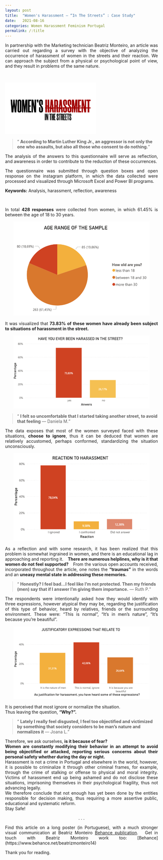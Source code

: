 ```yaml
---
layout: post
title:  "Women's Harassment — “In The Streets” : Case Study"
date:   2021-08-16
categories: Women Harassment Feminism Portugal
permalink: /:title
---
```


<div style="text-align: justify"> 
In partnership with the Marketing technician Beatriz Monteiro, an article was carried out regarding a survey with the objective of analyzing the occurrence of harassment of women in the streets and their reaction. We can approach the subject from a physical or psychological point of view, and they result in problems of the same nature.
</div>

&ensp;

<p align="left" >
  <img src="/assets/posts/WomenHarassment/titulo.png" width="300"/>
</p>

<blockquote>
<q> <strong>According to Martin Luther King Jr., an aggressor is not only the one who assaults, but also all those who consent to do nothing.</strong></q>
</blockquote>

<div style="text-align: justify">
The analysis of the answers to this questionnaire will serve as reflection, and awareness in order to contribute to the reduction of these occurrences.

The questionnaire was submitted through question boxes and open response on the instagram platform, in which the data collected were processed and visualized through Microsoft Excel and Power BI programs.

**Keywords:** Analysis, harassment, reflection, awareness
</div>

&ensp;

<div style="text-align: justify">
In total <strong>428 responses</strong> were collected from women, in which 61.45% is between the age of 18 to 30 years.
</div>

<p align="center" >
  <img src="/assets/posts/WomenHarassment/agerange.png" width="450"/>
</p>

<div style="text-align: justify">
It was visualized that <strong>73.83% of these women have already been subject to situations of harassment in the street.</strong>
</div>

<p align="center" >
  <img src="/assets/posts/WomenHarassment/harassedstreet.png" width="450"/>
</p>

<blockquote>
<q> <strong>I felt so uncomfortable that I started taking another street, to avoid that feeling</strong> — Daniela M.</q>
</blockquote>

<div style="text-align: justify">
The data exposes that most of the women surveyed faced with these situations, <strong>choose to ignore</strong>, thus it can be deduced that women are relatively accustomed, perhaps conformed, standardizing the situation unconsciously.
</div>

<p align="center" >
  <img src="/assets/posts/WomenHarassment/reaction.png" width="450"/>
</p>

<div style="text-align: justify">
As a reflection and with some research, it has been realized that this problem is somewhat ingrained in women, and there is an educational lag in approaching and reporting it.
&ensp;
<strong>There are numerous helplines, why is it that women do not feel supported?</strong>
&ensp;
From the various open accounts received, incorporated throughout the article, one notes the <strong>“traumas”</strong> in the words and an <strong>uneasy mental state in addressing these memories.</strong>
</div>

<blockquote>
<q> <strong>Honestly? I feel bad…I feel like I’m not protected. Then my friends (men) say that if I answer I’m giving them importance.</strong> — Ruth P.</q>
</blockquote>

<div style="text-align: justify">
The respondents were intentionally asked how they would identify with three expressions, however atypical they may be, regarding the justification of this type of behavior, heard by relatives, friends or the surrounding environment. These were: “This is normal”, “It’s in men’s nature”, “It’s because you’re beautiful”.
</div>

<p align="center" >
  <img src="/assets/posts/WomenHarassment/justify.png" width="450"/>
</p>

<div style="text-align: justify">
It is perceived that most ignore or normalize the situation. <br>
Thus leaving the question, <strong>“Why?”.</strong>
</div>

<blockquote>
<q> <strong>Lately I really feel disgusted, I feel too objectified and victimized by something that society considers to be man’s nature and normalizes it</strong> — Joana L.</q>
</blockquote>

<div style="text-align: justify">
Therefore, we ask ourselves, <strong>is it because of fear?</strong><br>
<strong>Women are constantly modifying their behavior in an attempt to avoid being objectified or attacked, reporting serious concerns about their personal safety whether during the day or night.</strong><br>
Harassment is not a crime in Portugal and elsewhere in the world, however, it is possible to criminalize it through other criminal frames, for example, through the crime of stalking or offense to physical and moral integrity. Victims of harassment end up being ashamed and do not disclose these situations, imprisoning themselves in their psychological fragility, thus not advancing legally. <br>
We therefore conclude that not enough has yet been done by the entities responsible for decision making, thus requiring a more assertive public, educational and systematic reform. <br>
Stay Safe!
</div>

<p align="center" >
. . .
</p>

<div style="text-align: justify">
Find this article on a long poster (in Portuguese), with a much stronger visual communication at Beatriz Monteiro <a href="https://www.behance.net/gallery/125472553/MULHERES-E-O-ASSEDIO-CASE-STUDY">Behance publication</a>.
&ensp;
Get in touch with Beatriz Monteiro work too: [Behance](https://www.behance.net/beatrizmonteiro14)<br>

Thank you for reading. <br>
</div>